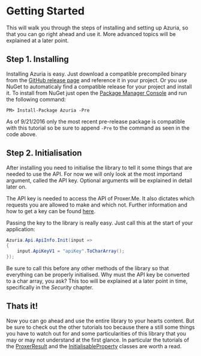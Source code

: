 # Getting Started #

This will walk you through the steps of installing and setting up Azuria, so that you can go right ahead and use it. More advanced topics will be explained at a later point.

## Step 1. Installing ##
Installing Azuria is easy. Just download a compatible precompiled binary from the [GitHub release page](https://github.com/InfiniteSoul/Azuria/releases) and reference it in your project. Or you use NuGet to automaticaly find a compatible release for your project and install it. To install from NuGet just open the [Package Manager Console](https://docs.nuget.org/docs/start-here/using-the-package-manager-console) and run the following command:

    PM> Install-Package Azuria -Pre

As of 9/21/2016 only the most recent pre-release package is compatible with this tutorial so be sure to append `-Pre` to the command as seen in the code above.

## Step 2. Initialisation ##
After installing you need to initialise the library to tell it some things that are needed to use the API. For now we will only look at the most importand argument, called the API key. Optional arguments will be explained in detail later on.

The API key is needed to access the API of Proxer.Me. It also dictates which requests you are allowed to make and which not. Further information and how to get a key can be found [here](https://proxer.me/wiki/Proxer_API/v1).

Passing the key to the library is really easy. Just call this at the start of your application:
```csharp
Azuria.Api.ApiInfo.Init(input =>
{
	input.ApiKeyV1 = "apiKey".ToCharArray();
});
```
Be sure to call this before any other methods of the library so that everything can be properly initialised. Why must the API key be converted to a char array, you ask? This too will be explained at a later point in time, specifically in the *Security* chapter.

## Thats it! ##
Now you can go ahead and use the entire library to your hearts content. But be sure to check out the other tutorials too because there a still some things you have to watch out for and some particularities of this library that you may or may not understand at the first glance. In particular the tutorials of the [ProxerResult](basic_classes_proxerresult.md) and the [InitialisableProperty](basic_classes_initialisableproperty.md) classes are worth a read.
